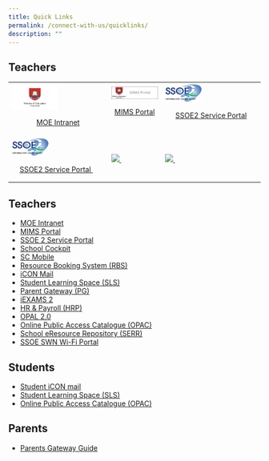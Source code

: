 ```yaml
---
title: Quick Links
permalink: /connect-with-us/quicklinks/
description: ""
---
```

## **Teachers**
|  |  |  |
| -------- | -------- | -------- |
|   <a href="https://intranet.moe.gov.sg/" ><img src="/images/CONNECT%20with%20Us/Quick%20Links/MOE.png" style="width:50%" /><p align="center"> MOE Intranet </p> </a>| <a href="https://portal.mims.moe.gov.sg/idmdash/#/dashboard" ><img src="/images/CONNECT%20with%20Us/Quick%20Links/pw_MIMS.png" style="width:200%"/><p align="center"> MIMS Portal</p></a>   | <a href="https://ssoe2.moe.edu.sg/sp?id=index" ><img src="/images/CONNECT%20with%20Us/Quick%20Links/SSOE2.jpg" style="width:40%"/><p align="center"> SSOE2 Service Portal </p> </a>   |
| <a href="https://ssoe2.moe.edu.sg/sp?id=index" ><img src="/images/CONNECT%20with%20Us/Quick%20Links/SSOE2.jpg" style="width:40%"/><p align="center"> SSOE2 Service Portal </a>  | <a href="website link" ><img src="/images/image url address"/> </a>   | <a href="website link" ><img src="/images/image url address"/> </a>   |



## **Teachers**

* [MOE Intranet](https://intranet.moe.gov.sg/Pages/Home.aspx) 
* [MIMS Portal](https://idp.mims.moe.gov.sg/nidp/saml2/sso)
* [SSOE 2 Service Portal](https://ssoe2.moe.edu.sg/)
* [School Cockpit](https://schoolcockpit.moe.gov.sg/)
* [SC Mobile](https://scmobile.moe.edu.sg/login)
* [Resource Booking System (RBS)](https://rbs.avero-tech.com/login.html)
* [iCON Mail](https://workspace.google.com/dashboard)
* [Student Learning Space (SLS)](https://vle.learning.moe.edu.sg/login)
* [Parent Gateway (PG)](https://pg.moe.edu.sg/)
* [iEXAMS 2](http://iexams.seab.gov.sg/login)
* [HR & Payroll (HRP)](https://www.hrp.gov.sg/)
* [OPAL 2.0](http://opal2.moe.edu.sg/)
* [Online Public Access Catalogue (OPAC)](https://schoolibrary.moe.edu.sg/firsttoapayohpri)
* [School eResource Repository (SERR)](https://schoolibrary.moe.edu.sg/eresourcespri/cgi-bin/spydus.exe/MSGTRN/WPAC/HOME)
* [SSOE SWN Wi-Fi Portal](https://portal.swn.moe.edu.sg/)
## **Students**
* [Student iCON mail](https://workspace.google.com/dashboard)
* [Student Learning Space (SLS)](https://vle.learning.moe.edu.sg/login)
* [Online Public Access Catalogue (OPAC)](https://schoolibrary.moe.edu.sg/firsttoapayohpri)
## **Parents**
* [Parents Gateway Guide](/ftpps-family/parents-corner/parents-gateway)